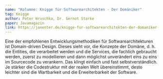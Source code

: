 ```yaml
---
name: "Kolumne: Knigge für Softwarearchitekten - Der Domäniker"
tag: Knigge
author: Peter Hruschka, Dr. Gernot Starke
paper: Javamagazin
link: https://jaxenter.de/knigge-fur-softwarearchitekten-der-domaniker-415
---
```

Eine der empfohlenen Entwicklungsmethodiken für Softwarearchitekturen ist Domain-driven Design.
Dieses sieht vor, die Konzepte der Domäne, d. h. die Entities, die verarbeitet werden und die Services, 
die fachlich gebraucht werden, zuerst zu modellieren und dann möglichst unverändert eins zu eins im Sourcecode 
zu verankern. Das klingt einfach und fast selbstverständlich. Je stärker die Codestruktur mit der realen Welt 
übereinstimmt, desto leichter sind die Wartbarkeit und die Erweiterbarkeit der Software.